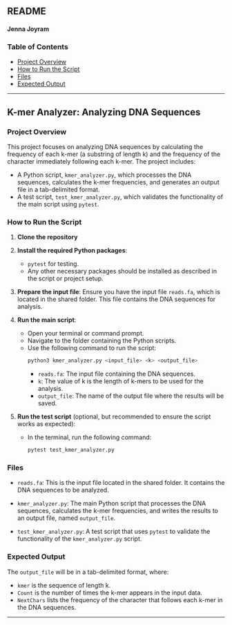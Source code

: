 ## README

#### Jenna Joyram


### Table of Contents

-   [Project Overview](#project-overview)
-   [How to Run the Script](#how-to-run-the-script)
-   [Files](#files)
-   [Expected Output](#expected-output)

---

## **K-mer Analyzer: Analyzing DNA Sequences**


### Project Overview

This project focuses on analyzing DNA sequences by calculating the frequency of each k-mer (a substring of length k) and the frequency of the character immediately following each k-mer. The project includes:

- A Python script, `kmer_analyzer.py`, which processes the DNA sequences, calculates the k-mer frequencies, and generates an output file in a tab-delimited format.
- A test script, `test_kmer_analyzer.py`, which validates the functionality of the main script using `pytest`.

### How to Run the Script

1. **Clone the repository** 

2. **Install the required Python packages**:
   - `pytest` for testing.
   - Any other necessary packages should be installed as described in the script or project setup.
   
3. **Prepare the input file**: Ensure you have the input file `reads.fa`, which is located in the shared folder. This file contains the DNA sequences for analysis.

4. **Run the main script**:
   - Open your terminal or command prompt.
   - Navigate to the folder containing the Python scripts.
   - Use the following command to run the script:
     ```bash
     python3 kmer_analyzer.py <input_file> <k> <output_file>
     ```
     - `reads.fa`: The input file containing the DNA sequences.
     - `k`: The value of k is the length of k-mers to be used for the analysis.
     - `output_file`: The name of the output file where the results will be saved.
     
5. **Run the test script** (optional, but recommended to ensure the script works as expected):
   - In the terminal, run the following command:
     ```bash
     pytest test_kmer_analyzer.py
     ```

### Files

-   `reads.fa`: This is the input file located in the shared folder. It contains the DNA sequences to be analyzed.

-   `kmer_analyzer.py`: The main Python script that processes the DNA sequences, calculates the k-mer frequencies, and writes the results to an output file, named `output_file`.

-   `test_kmer_analyzer.py`: A test script that uses `pytest` to validate the functionality of the `kmer_analyzer.py` script.

### Expected Output

The `output_file` will be in a tab-delimited format, where:

- `kmer` is the sequence of length k.
- `Count` is the number of times the k-mer appears in the input data.
- `NextChars` lists the frequency of the character that follows each k-mer in the DNA sequences.

---


